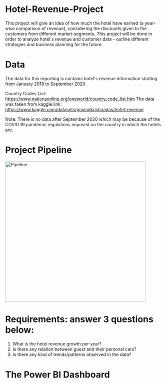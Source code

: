 # Hotel-Revenue-Project
This project will give an idea of how much the hotel have earned (a year-wise comparison of revenue), considering the discounts given to the customers from different market-segments. This project will be done in order to analyze hotel's revenue and customer data - outline different strategies and business planning for the future.
# Data
The data for this reporting is contains hotel's revenue information starting from January 2018 to September 2020.

Country Codes List:
https://www.nationsonline.org/oneworld/country_code_list.htm
The data was taken from kaggle link: https://www.kaggle.com/datasets/govindkrishnadas/hotel-revenue

Note: There is no data after September 2020 which may be because of the COVID 19 pandemic regulations imposed on the country in which the hotels are. 

# Project Pipeline
<img width="449" alt="Pipeline" src="https://user-images.githubusercontent.com/122539964/226786026-b7b9f315-545e-402b-b5ba-e91ee9e8813e.png">





# Requirements: answer 3 questions below:
1) What is the hotel revenue growth per year?
3) Is there any relation between guest and their personal cars? 
4) Is there any kind of trends/patterns observed in the data?

# The Power BI Dashboard
